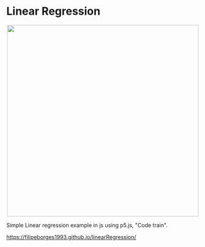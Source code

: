 # Linear Regression

<p align="center"">
  <img style="width: 500px" src="https://github.com/FilipeBorges1993/linearRegression/raw/main/image00001.jpeg">
</p>
                                                                                                               
                                                                                                                
Simple Linear regression example in js using p5.js, "Code train".

https://filipeborges1993.github.io/linearRegression/
